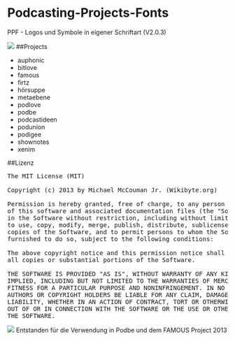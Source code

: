 Podcasting-Projects-Fonts
=========================

PPF - Logos und Symbole in eigener Schriftart (V2.0.3)


<img src="https://raw.github.com/McCouman/Podcasting-Projects-Fonts/master/Podcast%20Projects/screenshot.png">
##Projects

- auphonic
- bitlove
- famous
- firtz
- hörsuppe
- metaebene
- podlove
- podbe
- podcastideen
- podunion
- podigee
- shownotes
- xenim 

##Lizenz
<pre>
The MIT License (MIT)

Copyright (c) 2013 by Michael McCouman Jr. (Wikibyte.org)

Permission is hereby granted, free of charge, to any person obtaining a copy
of this software and associated documentation files (the "Software"), to deal
in the Software without restriction, including without limitation the rights
to use, copy, modify, merge, publish, distribute, sublicense, and/or sell
copies of the Software, and to permit persons to whom the Software is
furnished to do so, subject to the following conditions:

The above copyright notice and this permission notice shall be included in
all copies or substantial portions of the Software.

THE SOFTWARE IS PROVIDED "AS IS", WITHOUT WARRANTY OF ANY KIND, EXPRESS OR
IMPLIED, INCLUDING BUT NOT LIMITED TO THE WARRANTIES OF MERCHANTABILITY,
FITNESS FOR A PARTICULAR PURPOSE AND NONINFRINGEMENT. IN NO EVENT SHALL THE
AUTHORS OR COPYRIGHT HOLDERS BE LIABLE FOR ANY CLAIM, DAMAGES OR OTHER
LIABILITY, WHETHER IN AN ACTION OF CONTRACT, TORT OR OTHERWISE, ARISING FROM,
OUT OF OR IN CONNECTION WITH THE SOFTWARE OR THE USE OR OTHER DEALINGS IN
THE SOFTWARE.
</pre>

<img src="https://raw.github.com/McCouman/Podcasting-Projects-Fonts/master/Podcast%20Projects/podbe.png"> Entstanden für die Verwendung in Podbe und dem FAMOUS Project 2013 
